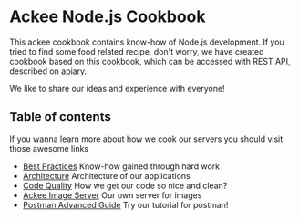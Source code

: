 # Ackee Node.js Cookbook

This ackee cookbook contains know-how of Node.js development. If you tried to find some food related recipe, don't worry, we have created cookbook based on this cookbook, which can be accessed with REST API, described on [apiary][1].

We like to share our ideas and experience with everyone!

## Table of contents

If you wanna learn more about how we cook our servers you should visit those awesome links
- [Best Practices][2] Know-how gained through hard work
- [Architecture][3] Architecture of our applications
- [Code Quality][4] How we get our code so nice and clean?
- [Ackee Image Server][5] Our own server for images
- [Postman Advanced Guide][6] Try our tutorial for postman!

[1]:	http://docs.cookbook3.apiary.io/#
[2]:	https://github.com/AckeeCZ/nodejs-cookbook/blob/master/Best%20Practices.md
[3]:	https://github.com/AckeeCZ/nodejs-cookbook/blob/master/Architecture.md
[4]:	https://github.com/AckeeCZ/nodejs-cookbook/blob/master/Code%20Quality.md
[5]:	https://github.com/AckeeCZ/nodejs-cookbook/blob/master/Ackee%20Image%20Server.md
[6]:	https://github.com/AckeeCZ/nodejs-cookbook/blob/master/Postman%20Advanced%20Guide.md
